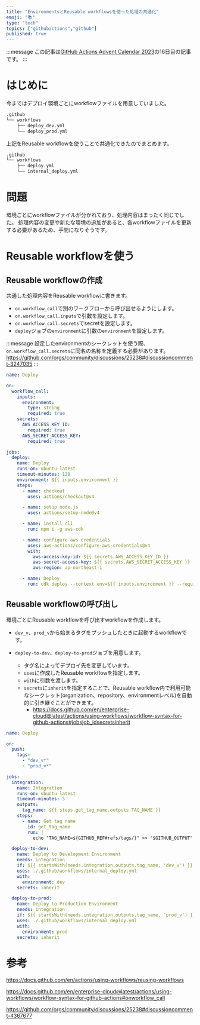 ```yaml
---
title: "EnvironmentsとReusable workflowsを使った処理の共通化"
emoji: "📚"
type: "tech"
topics: ["githubactions","github"]
published: true
---
```


<!-- textlint-disable ja-technical-writing/ja-no-mixed-period -->
:::message
この記事は[GitHub Actions Advent Calendar 2023](https://qiita.com/advent-calendar/2023/github-actions)の16日目の記事です。
:::
<!-- textlint-enable ja-technical-writing/ja-no-mixed-period -->

# はじめに

今まではデプロイ環境ごとにworkflowファイルを用意していました。

```txt
.github
└── workflows
    ├── deploy_dev.yml
    └── deploy_prod.yml
```

上記をReusable workflowを使うことで共通化できたのでまとめます。

```txt
.github
└── workflows
    ├── deploy.yml
    └── internal_deploy.yml
```

# 問題

環境ごとにworkflowファイルが分かれており、処理内容はまったく同じでした。
処理内容の変更や新たな環境の追加があると、各workflowファイルを更新する必要があるため、手間になりそうです。

# Reusable workflowを使う

## Reusable workflowの作成

共通した処理内容をReusable workflowに書きます。

- `on.workflow_call`で別のワークフローから呼び出せるようにします。
- `on.workflow_call.inputs`で引数を設定します。
- `on.workflow_call.secrets`でsecretを設定します。
- `deploy`ジョブの`environment`に引数の`environment`を設定します。

:::message
設定したenvironmentのシークレットを使う際、`on.workflow_call.secrets`に同名の名称を定義する必要があります。
<https://github.com/orgs/community/discussions/25238#discussioncomment-3247035>
:::

```yml:.github/workflows/internal_deploy.yml
name: Deploy

on:
  workflow_call:
    inputs:
      environment:
        type: string
        required: true
    secrets:
      AWS_ACCESS_KEY_ID:
        required: true
      AWS_SECRET_ACCESS_KEY:
        required: true

jobs:
  deploy:
    name: Deploy
    runs-on: ubuntu-latest
    timeout-minutes: 120
    environment: ${{ inputs.environment }}
    steps:
      - name: checkout
        uses: actions/checkout@v4

      - name: setup node.js
        uses: actions/setup-node@v4

      - name: install cli
        run: npm i -g aws-cdk

      - name: configure aws credentials
        uses: aws-actions/configure-aws-credentials@v4
        with:
          aws-access-key-id: ${{ secrets.AWS_ACCESS_KEY_ID }}
          aws-secret-access-key: ${{ secrets.AWS_SECRET_ACCESS_KEY }}
          aws-region: ap-northeast-1

      - name: Deploy
        run: cdk deploy --context env=${{ inputs.environment }} --require-approval never
```

## Reusable workflowの呼び出し

環境ごとにReusable workflowを呼び出すworkflowを作成します。

- `dev_v`、`prod_v`から始まるタグをプッシュしたときに起動するworkflowです。

- `deploy-to-dev`、`deploy-to-prod`ジョブを用意します。
    - タグ名によってデプロイ先を変更しています。
    - `uses`に作成したReusable workflowを指定します。
    - `with`に引数を渡します。
    - `secrets`に`inherit`を指定することで、Reusable workflow内で利用可能なシークレット(organization、repository、environmentレベル)を自動的に引き継ぐことができます。
        - <https://docs.github.com/en/enterprise-cloud@latest/actions/using-workflows/workflow-syntax-for-github-actions#jobsjob_idsecretsinherit>

```yml:.github/workflows/deploy.yml
name: Deploy

on:
  push:
    tags:
      - "dev_v*"
      - "prod_v*"

jobs:
  integration:
    name: Integration
    runs-on: ubuntu-latest
    timeout-minutes: 5
    outputs:
      tag_name: ${{ steps.get_tag_name.outputs.TAG_NAME }}
    steps:
      - name: Get tag name
        id: get_tag_name
        run: |
          echo "TAG_NAME=${GITHUB_REF#refs/tags/}" >> "$GITHUB_OUTPUT"

  deploy-to-dev:
    name: Deploy to Development Environment
    needs: integration
    if: ${{ startsWith(needs.integration.outputs.tag_name, 'dev_v') }}
    uses: ./.github/workflows/internal_deploy.yml
    with:
      environment: dev
    secrets: inherit

  deploy-to-prod:
    name: Deploy to Production Environment
    needs: integration
    if: ${{ startsWith(needs.integration.outputs.tag_name, 'prod_v') }}
    uses: ./.github/workflows/internal_deploy.yml
    with:
      environment: prod
    secrets: inherit
```

# 参考

<https://docs.github.com/en/actions/using-workflows/reusing-workflows>

<https://docs.github.com/en/enterprise-cloud@latest/actions/using-workflows/workflow-syntax-for-github-actions#onworkflow_call>

<https://github.com/orgs/community/discussions/25238#discussioncomment-4367677>
